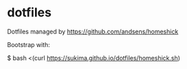 # dotfiles
Dotfiles managed by https://github.com/andsens/homeshick

Bootstrap with:

$ bash <(curl https://sukima.github.io/dotfiles/homeshick.sh)
